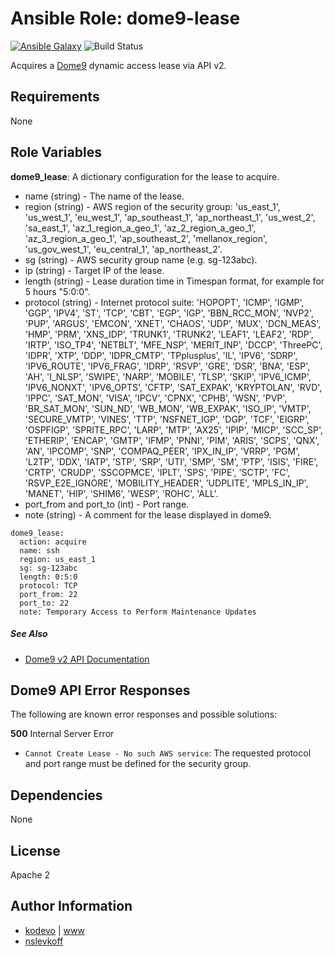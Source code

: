 # Ansible Role: dome9-lease

[![Ansible Galaxy](https://img.shields.io/badge/galaxy-kodevo.dome9--lease-blue.svg)](https://galaxy.ansible.com/kodevo/dome9-lease/)
![Build Status](https://travis-ci.org/kodevo/ansible-dome9-lease.svg?branch=master)

Acquires a [Dome9](https://dome9.com) dynamic access lease via API v2.

## Requirements

None

## Role Variables

**dome9_lease**: A dictionary configuration for the lease to acquire.

* name (string) - The name of the lease.
* region (string) - AWS region of the security group: 'us_east_1', 'us_west_1', 'eu_west_1', 'ap_southeast_1', 'ap_northeast_1', 'us_west_2', 'sa_east_1', 'az_1_region_a_geo_1', 'az_2_region_a_geo_1', 'az_3_region_a_geo_1', 'ap_southeast_2', 'mellanox_region', 'us_gov_west_1', 'eu_central_1', 'ap_northeast_2'.
* sg (string) - AWS security group name (e.g. sg-123abc).
* ip (string) - Target IP of the lease.
* length (string) - Lease duration time in Timespan format, for example for 5 hours "5:0:0".
* protocol (string) - Internet protocol suite: 'HOPOPT', 'ICMP', 'IGMP', 'GGP', 'IPV4', 'ST', 'TCP', 'CBT', 'EGP', 'IGP', 'BBN_RCC_MON', 'NVP2', 'PUP', 'ARGUS', 'EMCON', 'XNET', 'CHAOS', 'UDP', 'MUX', 'DCN_MEAS', 'HMP', 'PRM', 'XNS_IDP', 'TRUNK1', 'TRUNK2', 'LEAF1', 'LEAF2', 'RDP', 'IRTP', 'ISO_TP4', 'NETBLT', 'MFE_NSP', 'MERIT_INP', 'DCCP', 'ThreePC', 'IDPR', 'XTP', 'DDP', 'IDPR_CMTP', 'TPplusplus', 'IL', 'IPV6', 'SDRP', 'IPV6_ROUTE', 'IPV6_FRAG', 'IDRP', 'RSVP', 'GRE', 'DSR', 'BNA', 'ESP', 'AH', 'I_NLSP', 'SWIPE', 'NARP', 'MOBILE', 'TLSP', 'SKIP', 'IPV6_ICMP', 'IPV6_NONXT', 'IPV6_OPTS', 'CFTP', 'SAT_EXPAK', 'KRYPTOLAN', 'RVD', 'IPPC', 'SAT_MON', 'VISA', 'IPCV', 'CPNX', 'CPHB', 'WSN', 'PVP', 'BR_SAT_MON', 'SUN_ND', 'WB_MON', 'WB_EXPAK', 'ISO_IP', 'VMTP', 'SECURE_VMTP', 'VINES', 'TTP', 'NSFNET_IGP', 'DGP', 'TCF', 'EIGRP', 'OSPFIGP', 'SPRITE_RPC', 'LARP', 'MTP', 'AX25', 'IPIP', 'MICP', 'SCC_SP', 'ETHERIP', 'ENCAP', 'GMTP', 'IFMP', 'PNNI', 'PIM', 'ARIS', 'SCPS', 'QNX', 'AN', 'IPCOMP', 'SNP', 'COMPAQ_PEER', 'IPX_IN_IP', 'VRRP', 'PGM', 'L2TP', 'DDX', 'IATP', 'STP', 'SRP', 'UTI', 'SMP', 'SM', 'PTP', 'ISIS', 'FIRE', 'CRTP', 'CRUDP', 'SSCOPMCE', 'IPLT', 'SPS', 'PIPE', 'SCTP', 'FC', 'RSVP_E2E_IGNORE', 'MOBILITY_HEADER', 'UDPLITE', 'MPLS_IN_IP', 'MANET', 'HIP', 'SHIM6', 'WESP', 'ROHC', 'ALL'.
* port_from and port_to (int) - Port range.
* note (string) - A comment for the lease displayed in dome9.

```
dome9_lease:
  action: acquire
  name: ssh
  region: us_east_1
  sg: sg-123abc
  length: 0:5:0
  protocol: TCP
  port_from: 22
  port_to: 22
  note: Temporary Access to Perform Maintenance Updates
```

##### See Also
* [Dome9 v2 API Documentation](https://github.com/Dome9/V2_API#aws-lease-create)

## Dome9 API Error Responses

The following are known error responses and possible solutions:

**500** Internal Server Error
* `Cannot Create Lease - No such AWS service`: The requested protocol and port range must be defined for the security group.

## Dependencies

None

## License

Apache 2

## Author Information

* [kodevo](https://github.com/kodevo) | [www](http://www.kodevo.com)
* [nslevkoff](https://github.com/nslevkoff)
